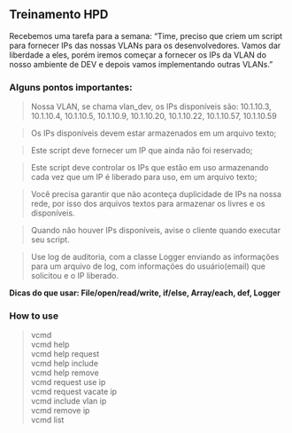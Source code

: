 ## Treinamento HPD

Recebemos uma tarefa para a semana: “Time, preciso que criem um script para fornecer IPs das nossas VLANs para os desenvolvedores.
Vamos dar liberdade a eles, porém iremos começar a fornecer os IPs da VLAN do nosso ambiente de DEV e depois vamos implementando outras VLANs.”

### Alguns pontos importantes:

> Nossa VLAN, se chama vlan_dev, os IPs disponíveis são: 10.1.10.3, 10.1.10.4, 10.1.10.5, 10.1.10.9, 10.1.10.20, 10.1.10.22, 10.1.10.57, 10.1.10.59

> Os IPs disponíveis devem estar armazenados em um arquivo texto;<br>

> Este script deve fornecer um IP que ainda não foi reservado;<br>

> Este script deve controlar os IPs que estão em uso armazenando cada vez que um IP é liberado para uso, em um arquivo texto;<br>

> Você precisa garantir que não aconteça duplicidade de IPs na nossa rede, por isso dos arquivos textos para armazenar os livres e os disponíveis.<br>

> Quando não houver IPs disponíveis, avise o cliente quando executar seu script.<br>

> Use log de auditoria, com a classe Logger enviando as informações para um arquivo de log, com informações do usuário(email) que solicitou e o IP liberado.<br>

**Dicas do que usar: File/open/read/write, if/else, Array/each, def, Logger**

### How to use
> vcmd<br>
> vcmd help<br>
> vcmd help request<br>
> vcmd help include<br>
> vcmd help remove<br>
> vcmd request use ip<br>
> vcmd request vacate ip<br>
> vcmd include vlan ip<br>
> vcmd remove ip<br>
> vcmd list<br>